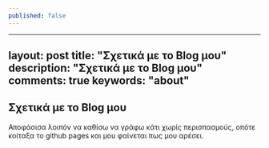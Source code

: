 ```yaml
---
published: false
---
```

---
layout: post
title: "Σχετικά με το Blog μου"
description: "Σχετικά με το Blog μου"
comments: true
keywords: "about"
---

## Σχετικά με το Blog μου

Αποφάσισα λοιπόν να καθίσω να γράφω κάτι χωρίς περισπασμούς, οπότε κοίταξα το github pages και μου φαίνεται πως μου αρέσει.